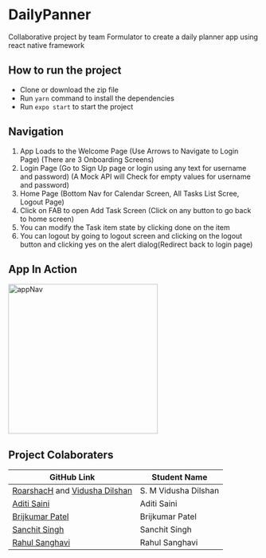 # DailyPanner

<p>Collaborative project by team Formulator to create a daily planner app using react native framework</p>

## How to run the project
- Clone or download the zip file
- Run `yarn` command to install the dependencies
- Run `expo start` to start the project

## Navigation

1.  App Loads to the Welcome Page (Use Arrows to Navigate to Login Page) (There are 3 Onboarding Screens)
2.  Login Page (Go to Sign Up page or login using any text for username and password) (A Mock API will Check for empty values for username and password)
3.  Home Page (Bottom Nav for Calendar Screen, All Tasks List Scree, Logout Page)
4.  Click on FAB to open Add Task Screen (Click on any button to go back to home screen)
5.  You can modify the Task item state by clicking done on the item 
6.  You can logout by going to logout screen and clicking on the logout button and clicking yes on the alert dialog(Redirect back to login page)

## App In Action
<img src="https://github.com/RoarshacH/DailyPanner/blob/master/reactAppVid.gif" alt="appNav" width="300"/>

## Project Colaboraters

| GitHub Link  | Student Name |
| ------------- | ------------- |
| [RoarshacH](https://github.com/RoarshacH) and [Vidusha Dilshan]( https://github.com/VidushaDilshan) | S. M Vidusha Dilshan  |
| [Aditi Saini](https://github.com/aditi363)  | Aditi Saini  |
| [Brijkumar Patel](https://github.com/Brij15)  | Brijkumar Patel |
| [Sanchit Singh](https://github.com/sanchit1498) | Sanchit Singh  |
| [Rahul Sanghavi](https://github.com/RahulSanghavi17)| Rahul Sanghavi  |

